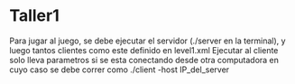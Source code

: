 # Taller1

Para jugar al juego, se debe ejecutar el servidor (./server en la terminal), y luego tantos clientes como este definido en level1.xml
Ejecutar al cliente solo lleva parametros si se esta conectando desde otra computadora en cuyo caso se debe correr como ./client -host IP_del_server

